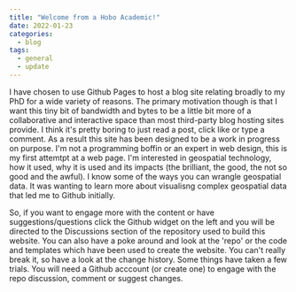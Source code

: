 ```yaml
---
title: "Welcome from a Hobo Academic!"
date: 2022-01-23
categories:
  - blog
tags:
  - general
  - update
---
```

I have chosen to use Github Pages to host a blog site relating broadly to my PhD for a wide variety of reasons.  The primary motivation though is that I want this tiny bit of bandwidth and bytes to be a little bit more of a collaborative and interactive space than most third-party blog hosting sites provide.  I think it's pretty boring to just read a post, click like or type a comment.   As a result this site has been designed to be a work in progress on purpose.  I'm not a programming boffin or an expert in web design, this is my first attemtpt at a web page.  I'm interested in geospatial technology, how it used, why it is used and its impacts (the brilliant, the good, the not so good and the awful). I know some of the ways you can wrangle geospatial data.  It was wanting to learn more about visualisng complex geospatial data that led me to Github initially. 

So, if you want to engage more with the content or have suggestions/questions click the Github widget on the left and you will be directed to the Discussions section of the repository used to build this website. You can also have a poke around and look at the 'repo' or the code and templates which have been used to create the website. You can't really break it, so have a look at the change history.  Some things have taken a few trials.  You will need a Github acccount (or create one) to engage with the repo discussion,  comment or suggest changes. 
